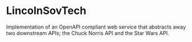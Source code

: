 # LincolnSovTech
Implementation of an OpenAPI compliant web service that abstracts away two downstream APIs; the Chuck Norris API and the Star Wars API. 
